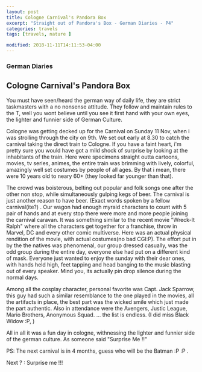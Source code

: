 ```yaml
---
layout: post
title: Cologne Carnival's Pandora Box	
excerpt: "Straight out of Pandora's Box - German Diaries - P4"
categories: travels
tags: [travels, nature ]

modified: 2018-11-11T14:11:53-04:00
---
```


### German Diaries 

## Cologne Carnival's Pandora Box

You must have seen/heard the german way of daily life, they are strict taskmasters with a no nonsense attitude.
They follow and maintain rules to the T, well you wont believe until you see it first hand with your own eyes,
the lighter and funnier side of German Culture.

Cologne was getting decked up for the Carnival on Sunday 11 Nov, when i was strolling through the city on 9th. 
We set out early at 8.30 to catch the carnival taking the direct train to Cologne.
If you have a faint heart, i'm pretty sure you would have got a mild shock of surprise by looking at the 
inhabitants of the train. Here were specimens straight outta cartoons, movies, tv series, animes, the entire
train was brimming with lively, colorful, amazingly well set costumes by people of all ages. 
By that i mean, there were 10 years old to neary 60+ (they looked far younger than that).


The crowd was boisterous, belting out popular and folk songs one after the other non stop, while simultaneously
gulping kegs of beer. The carnival is just another reason to have beer. (Exact words spoken by a fellow 
carnival(ite?) . Our wagon had enough myraid characters to count with 5 pair of hands and at every stop
there were more and more people joining the carnival caravan. It was something similar to the recent movie 
"Wreck-It Ralph" where all the characters get together for a franchise, throw in Marvel, DC and every other comic multiverse.
Here was an actual physical rendition of the movie, with actual costumes(no bad CGI:P). The effort put in by the
the natives was phenomenal, our group dressed casually, was the odd group during the entire day, everyone else 
had put on a different kind of mask. Everyone just wanted to enjoy the sunday with their dear ones, with 
hands held high, feet tapping and head banging to the music blasting out of every speaker. Mind you, its actually
pin drop silence during the normal days.

Among all the cosplay character, personal favorite was Capt. Jack Sparrow, this guy had such a similar resemblance
to the one played in the movies, all the artifacts in place, the best part was the wicked smile which 
just made the part authentic. Also in attendance were the Avengers, Justic League, Mario Brothers, Anonymous
Squad. ... the list is endless. (I did miss Black Widow :P, )

All in all it was a fun day in cologne, withnessing the lighter and funnier side of the german culture. As someone said "Surprise Me !!"

PS: The next carnival is in 4 months, guess who will be the Batman :P :P . 


Next ? : Surprise me !!!
